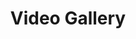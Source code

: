 ---
title: "Video Gallery"
# description: "This is an example category"
slug: "videogallery"
image: "1.jpg"
style:
    background: "#2a9d8f"
    color: "#fff"
---